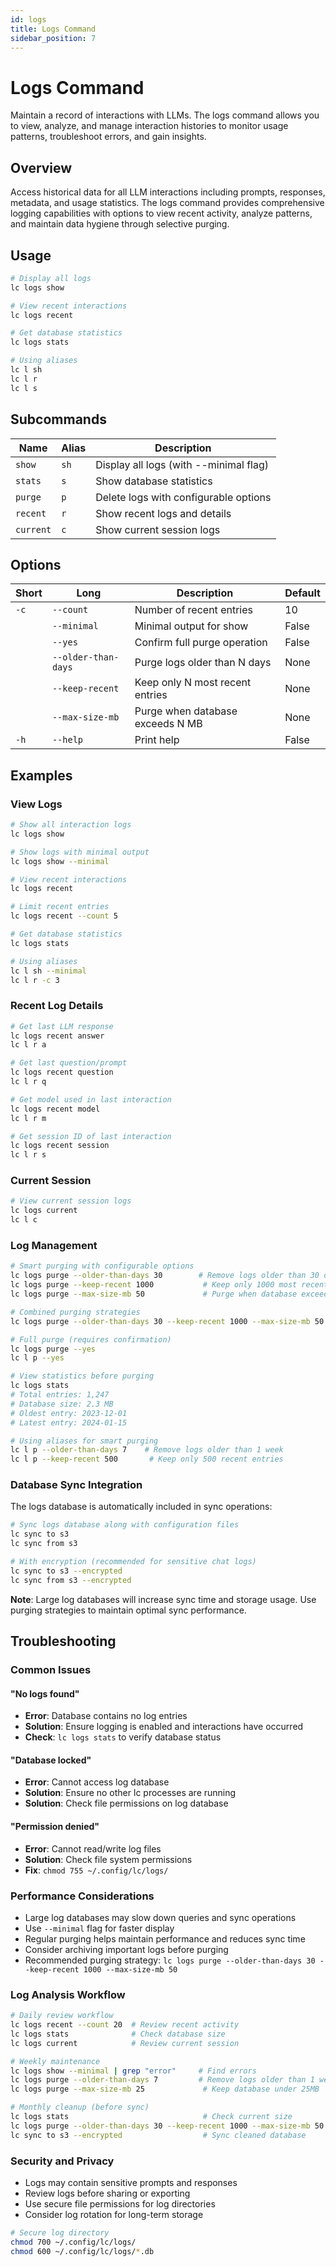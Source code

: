 ```yaml
---
id: logs
title: Logs Command
sidebar_position: 7
---
```


# Logs Command

Maintain a record of interactions with LLMs. The logs command allows you to view, analyze, and manage interaction histories to monitor usage patterns, troubleshoot errors, and gain insights.

## Overview

Access historical data for all LLM interactions including prompts, responses, metadata, and usage statistics. The logs command provides comprehensive logging capabilities with options to view recent activity, analyze patterns, and maintain data hygiene through selective purging.

## Usage

```bash
# Display all logs
lc logs show

# View recent interactions
lc logs recent

# Get database statistics
lc logs stats

# Using aliases
lc l sh
lc l r
lc l s
```

## Subcommands

| Name    | Alias | Description                            |
|---------|-------|----------------------------------------|
| `show`  | `sh`  | Display all logs (with --minimal flag)|
| `stats` | `s`   | Show database statistics               |
| `purge` | `p`   | Delete logs with configurable options |
| `recent`| `r`   | Show recent logs and details           |
| `current`| `c`  | Show current session logs              |

## Options

| Short | Long                    | Description                      | Default |
|-------|-------------------------|----------------------------------|---------|
| `-c`  | `--count`               | Number of recent entries         | 10      |
|       | `--minimal`             | Minimal output for show          | False   |
|       | `--yes`                 | Confirm full purge operation     | False   |
|       | `--older-than-days`     | Purge logs older than N days     | None    |
|       | `--keep-recent`         | Keep only N most recent entries  | None    |
|       | `--max-size-mb`         | Purge when database exceeds N MB| None    |
| `-h`  | `--help`                | Print help                       | False   |

## Examples

### View Logs

```bash
# Show all interaction logs
lc logs show

# Show logs with minimal output
lc logs show --minimal

# View recent interactions
lc logs recent

# Limit recent entries
lc logs recent --count 5

# Get database statistics
lc logs stats

# Using aliases
lc l sh --minimal
lc l r -c 3
```

### Recent Log Details

```bash
# Get last LLM response
lc logs recent answer
lc l r a

# Get last question/prompt
lc logs recent question
lc l r q

# Get model used in last interaction
lc logs recent model
lc l r m

# Get session ID of last interaction
lc logs recent session
lc l r s
```

### Current Session

```bash
# View current session logs
lc logs current
lc l c
```

### Log Management

```bash
# Smart purging with configurable options
lc logs purge --older-than-days 30        # Remove logs older than 30 days
lc logs purge --keep-recent 1000           # Keep only 1000 most recent entries
lc logs purge --max-size-mb 50             # Purge when database exceeds 50MB

# Combined purging strategies
lc logs purge --older-than-days 30 --keep-recent 1000 --max-size-mb 50

# Full purge (requires confirmation)
lc logs purge --yes
lc l p --yes

# View statistics before purging
lc logs stats
# Total entries: 1,247
# Database size: 2.3 MB
# Oldest entry: 2023-12-01
# Latest entry: 2024-01-15

# Using aliases for smart purging
lc l p --older-than-days 7    # Remove logs older than 1 week
lc l p --keep-recent 500       # Keep only 500 recent entries
```

### Database Sync Integration

The logs database is automatically included in sync operations:

```bash
# Sync logs database along with configuration files
lc sync to s3
lc sync from s3

# With encryption (recommended for sensitive chat logs)
lc sync to s3 --encrypted
lc sync from s3 --encrypted
```

**Note**: Large log databases will increase sync time and storage usage. Use purging strategies to maintain optimal sync performance.

## Troubleshooting

### Common Issues

#### "No logs found"

- **Error**: Database contains no log entries
- **Solution**: Ensure logging is enabled and interactions have occurred
- **Check**: `lc logs stats` to verify database status

#### "Database locked"

- **Error**: Cannot access log database
- **Solution**: Ensure no other lc processes are running
- **Solution**: Check file permissions on log database

#### "Permission denied"

- **Error**: Cannot read/write log files
- **Solution**: Check file system permissions
- **Fix**: `chmod 755 ~/.config/lc/logs/`

### Performance Considerations

- Large log databases may slow down queries and sync operations
- Use `--minimal` flag for faster display
- Regular purging helps maintain performance and reduces sync time
- Consider archiving important logs before purging
- Recommended purging strategy: `lc logs purge --older-than-days 30 --keep-recent 1000 --max-size-mb 50`

### Log Analysis Workflow

```bash
# Daily review workflow
lc logs recent --count 20  # Review recent activity
lc logs stats              # Check database size
lc logs current            # Review current session

# Weekly maintenance
lc logs show --minimal | grep "error"     # Find errors
lc logs purge --older-than-days 7         # Remove logs older than 1 week
lc logs purge --max-size-mb 25             # Keep database under 25MB

# Monthly cleanup (before sync)
lc logs stats                              # Check current size
lc logs purge --older-than-days 30 --keep-recent 1000 --max-size-mb 50
lc sync to s3 --encrypted                  # Sync cleaned database
```

### Security and Privacy

- Logs may contain sensitive prompts and responses
- Review logs before sharing or exporting
- Use secure file permissions for log directories
- Consider log rotation for long-term storage

```bash
# Secure log directory
chmod 700 ~/.config/lc/logs/
chmod 600 ~/.config/lc/logs/*.db
```

